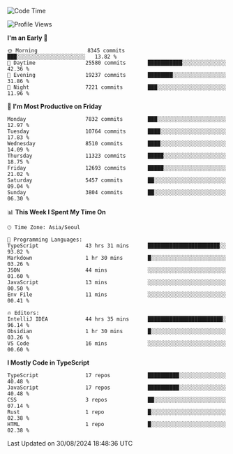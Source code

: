 <!--START_SECTION:waka-->
![Code Time](http://img.shields.io/badge/Code%20Time-6%2C653%20hrs%2053%20mins-blue)

![Profile Views](http://img.shields.io/badge/Profile%20Views-0-blue)

**I'm an Early 🐤** 

```text
🌞 Morning                8345 commits        ███░░░░░░░░░░░░░░░░░░░░░░   13.82 % 
🌆 Daytime                25580 commits       ███████████░░░░░░░░░░░░░░   42.36 % 
🌃 Evening                19237 commits       ████████░░░░░░░░░░░░░░░░░   31.86 % 
🌙 Night                  7221 commits        ███░░░░░░░░░░░░░░░░░░░░░░   11.96 % 
```
📅 **I'm Most Productive on Friday** 

```text
Monday                   7832 commits        ███░░░░░░░░░░░░░░░░░░░░░░   12.97 % 
Tuesday                  10764 commits       ████░░░░░░░░░░░░░░░░░░░░░   17.83 % 
Wednesday                8510 commits        ████░░░░░░░░░░░░░░░░░░░░░   14.09 % 
Thursday                 11323 commits       █████░░░░░░░░░░░░░░░░░░░░   18.75 % 
Friday                   12693 commits       █████░░░░░░░░░░░░░░░░░░░░   21.02 % 
Saturday                 5457 commits        ██░░░░░░░░░░░░░░░░░░░░░░░   09.04 % 
Sunday                   3804 commits        ██░░░░░░░░░░░░░░░░░░░░░░░   06.30 % 
```


📊 **This Week I Spent My Time On** 

```text
🕑︎ Time Zone: Asia/Seoul

💬 Programming Languages: 
TypeScript               43 hrs 31 mins      ███████████████████████░░   93.82 % 
Markdown                 1 hr 30 mins        █░░░░░░░░░░░░░░░░░░░░░░░░   03.26 % 
JSON                     44 mins             ░░░░░░░░░░░░░░░░░░░░░░░░░   01.60 % 
JavaScript               13 mins             ░░░░░░░░░░░░░░░░░░░░░░░░░   00.50 % 
Env File                 11 mins             ░░░░░░░░░░░░░░░░░░░░░░░░░   00.41 % 

🔥 Editors: 
IntelliJ IDEA            44 hrs 35 mins      ████████████████████████░   96.14 % 
Obsidian                 1 hr 30 mins        █░░░░░░░░░░░░░░░░░░░░░░░░   03.26 % 
VS Code                  16 mins             ░░░░░░░░░░░░░░░░░░░░░░░░░   00.60 % 
```

**I Mostly Code in TypeScript** 

```text
TypeScript               17 repos            ██████████░░░░░░░░░░░░░░░   40.48 % 
JavaScript               17 repos            ██████████░░░░░░░░░░░░░░░   40.48 % 
CSS                      3 repos             ██░░░░░░░░░░░░░░░░░░░░░░░   07.14 % 
Rust                     1 repo              █░░░░░░░░░░░░░░░░░░░░░░░░   02.38 % 
HTML                     1 repo              █░░░░░░░░░░░░░░░░░░░░░░░░   02.38 % 
```




 Last Updated on 30/08/2024 18:48:36 UTC
<!--END_SECTION:waka-->
